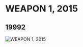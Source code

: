 # WEAPON 1, 2015
## 19992
![WEAPON 1, 2015](https://lc-www-live-s.legocdn.com/media/bricks/5/2/6103038.jpg)